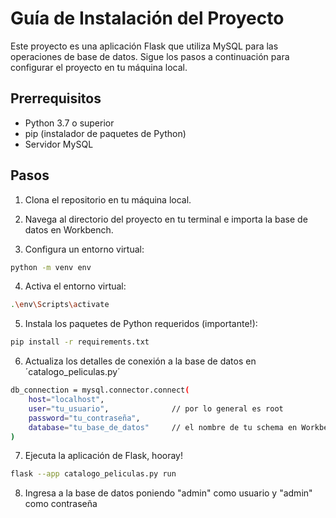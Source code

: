 # Guía de Instalación del Proyecto

Este proyecto es una aplicación Flask que utiliza MySQL para las operaciones de base de datos. Sigue los pasos a continuación para configurar el proyecto en tu máquina local.

## Prerrequisitos

- Python 3.7 o superior
- pip (instalador de paquetes de Python)
- Servidor MySQL

## Pasos

1. Clona el repositorio en tu máquina local.

2. Navega al directorio del proyecto en tu terminal e importa la base de datos en Workbench.

3. Configura un entorno virtual:

```sh
python -m venv env
```

4. Activa el entorno virtual:
```sh
.\env\Scripts\activate
```

5. Instala los paquetes de Python requeridos (importante!): 
```sh
pip install -r requirements.txt
```

6. Actualiza los detalles de conexión a la base de datos en ´catalogo_peliculas.py´
```sh
db_connection = mysql.connector.connect(
    host="localhost",
    user="tu_usuario",              // por lo general es root
    password="tu_contraseña",
    database="tu_base_de_datos"     // el nombre de tu schema en Workbench
)
```

7. Ejecuta la aplicación de Flask, hooray!
```sh
flask --app catalogo_peliculas.py run
```

8. Ingresa a la base de datos poniendo "admin" como usuario y "admin" como contraseña
